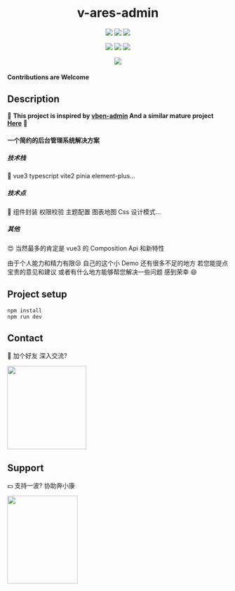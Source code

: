 <h1 align="center">v-ares-admin</h1>

<p align="center">
<img src="https://img.shields.io/badge/vue-3.2.2-green.svg">
<img src="https://img.shields.io/badge/ts-4.5.4-orange.svg">
<img src="https://img.shields.io/badge/vite-2.8.0-red.svg">
</p>

<p align="center">
<img src="https://badges.frapsoft.com/os/v1/open-source.svg" >
<img src="https://img.shields.io/badge/PRs-welcome-brightgreen.svg">
<a  href="https://github.com/lqr131115">
<img src="https://img.shields.io/badge/made%20by-lqr13115-blue.svg" ></a>
</p>


<p align="center">
<img src="https://github-readme-stats.vercel.app/api?username=lqr131115&show_icons=true&icon_color=CE1D2D&text_color=718096&bg_color=ffffff&hide_title=true" >
</p>

#### Contributions are Welcome

## Description

<p align="center">

 :kiss: **This project is inspired by [vben-admin](https://github.com/vbenjs/vue-vben-admin) And a similar mature project [Here](https://github.com/ant-design/ant-design-pro)** :eyes: 

#### 一个简约的后台管理系统解决方案

##### 技术栈

:car: vue3 typescript vite2 pinia element-plus...

##### 技术点

:bus: 组件封装 权限校验 主题配置 图表地图 Css 设计模式...

##### 其他

:heart_eyes: 当然最多的肯定是 vue3 的 Composition Api 和新特性

由于个人能力和精力有限:cry: 自己的这个小 Demo 还有很多不足的地方 若您能提点宝贵的意见和建议 或者有什么地方能够帮您解决一些问题 感到荣幸 :smile:

## Project setup

```
npm install
npm run dev
```

## Contact

:beers: 加个好友 深入交流?

<img width='180' height='190' src="https://s3.bmp.ovh/imgs/2022/04/16/6648f81652c78c33.jpg"/>

## Support

:dollar: 支持一波? 协助奔小康

<img width='160' height='200' src="https://s3.bmp.ovh/imgs/2022/04/16/10c41e57f796ff01.jpg" />
